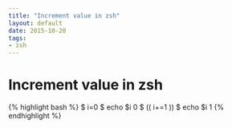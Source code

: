 ```yaml
---
title: "Increment value in zsh"
layout: default
date: 2015-10-20
tags:
- zsh
---
```


# Increment value in zsh

{% highlight bash %}
$ i=0
$ echo $i
0
$ (( i+=1 ))
$ echo $i
1
{% endhighlight %}

